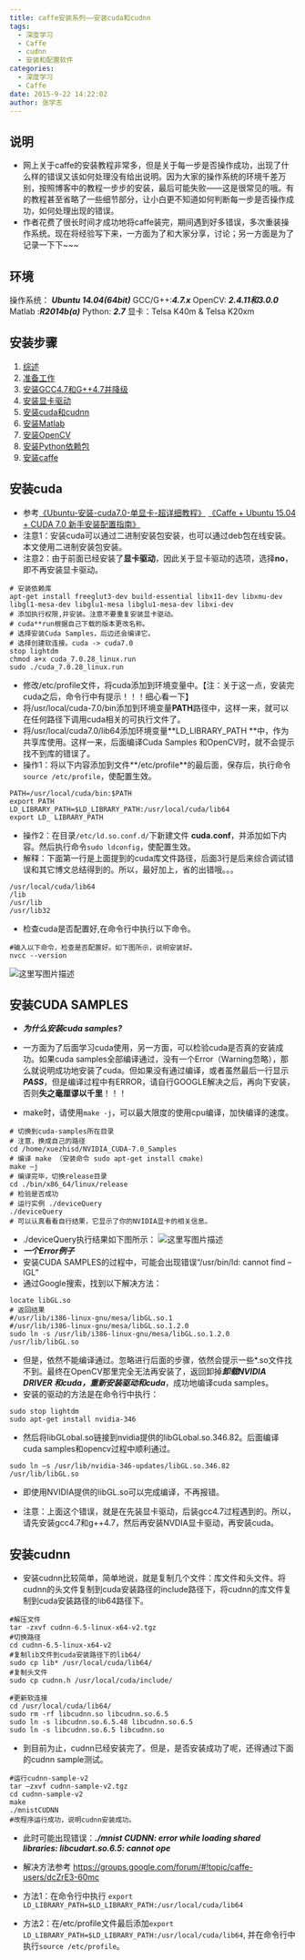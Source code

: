 ```yaml
---
title: caffe安装系列——安装cuda和cudnn
tags: 
  - 深度学习
  - Caffe
  - cudnn
  - 安装和配置软件
categories:
  - 深度学习
  - Caffe
date: 2015-9-22 14:22:02
author: 张学志
---
```





## 说明
* 网上关于caffe的安装教程非常多，但是关于每一步是否操作成功，出现了什么样的错误又该如何处理没有给出说明。因为大家的操作系统的环境千差万别，按照博客中的教程一步步的安装，最后可能失败——这是很常见的哦。有的教程甚至省略了一些细节部分，让小白更不知道如何判断每一步是否操作成功，如何处理出现的错误。
* 作者花费了很长时间才成功地将caffe装完，期间遇到好多错误，多次重装操作系统。现在将经验写下来，一方面为了和大家分享，讨论；另一方面是为了记录一下下~~~

<!-- more -->

## 环境
操作系统： ***Ubuntu 14.04(64bit)***
GCC/G++:***4.7.x***
OpenCV: ***2.4.11和3.0.0***
Matlab :***R2014b(a)***
Python:   ***2.7***
显卡：Telsa K40m & Telsa K20xm

## 安装步骤
1. [综述](http://zhangxuezhi.com/2015/09/24/caffe%E5%AE%89%E8%A3%85%E7%B3%BB%E5%88%97%E2%80%94%E2%80%94%E7%BB%BC%E8%BF%B0/)
2. [准备工作]()
3. [安装GCC4.7和G++4.7并降级](http://zhangxuezhi.com/2015/09/22/caffe%E5%AE%89%E8%A3%85%E7%B3%BB%E5%88%97%E2%80%94%E2%80%94%E5%AE%89%E8%A3%85GCC4.7%E5%92%8CG++4.7%E5%B9%B6%E9%99%8D%E7%BA%A7/)
2. [安装显卡驱动](http://zhangxuezhi.com/2015/09/24/caffe%E5%AE%89%E8%A3%85%E7%B3%BB%E5%88%97%E2%80%94%E2%80%94%E5%AE%89%E8%A3%85NVIDIA%E6%98%BE%E5%8D%A1%E9%A9%B1%E5%8A%A8/)
3. [安装cuda和cudnn](http://zhangxuezhi.com/2015/09/22/caffe%E5%AE%89%E8%A3%85%E7%B3%BB%E5%88%97%E2%80%94%E2%80%94%E5%AE%89%E8%A3%85cuda%E5%92%8Ccudnn/)
4. [安装Matlab](http://zhangxuezhi.com/2015/09/23/caffe%E5%AE%89%E8%A3%85%E7%B3%BB%E5%88%97%E2%80%94%E2%80%94%E5%AE%89%E8%A3%85Matlab/)
5. [安装OpenCV](http://zhangxuezhi.com/2015/09/24/caffe%E5%AE%89%E8%A3%85%E7%B3%BB%E5%88%97%E2%80%94%E2%80%94%E5%AE%89%E8%A3%85OpenCV/)
6. [安装Python依赖包](http://zhangxuezhi.com/2015/09/24/caffe%E5%AE%89%E8%A3%85%E7%B3%BB%E5%88%97%E2%80%94%E2%80%94%E5%AE%89%E8%A3%85python%E4%BE%9D%E8%B5%96%E5%8C%85/)
7. [安装caffe](http://zhangxuezhi.com/2015/10/13/caffe%E5%AE%89%E8%A3%85%E7%B3%BB%E5%88%97%E2%80%94%E2%80%94%E5%AE%89%E8%A3%85caffe/)

## 安装cuda
* 参考[《Ubuntu-安装-cuda7.0-单显卡-超详细教程》](http://blog.csdn.net/xuezhisdc/article/details/47075401) [《Caffe + Ubuntu 15.04 + CUDA 7.0 新手安装配置指南》](http://ouxinyu.github.io/Blogs/20140723001.html)
* 注意1：安装cuda可以通过二进制安装包安装，也可以通过deb包在线安装。本文使用二进制安装包安装。
* 注意2：由于前面已经安装了**显卡驱动**，因此关于显卡驱动的选项，选择**no**，即不再安装显卡驱动。
```
# 安装依赖库
apt-get install freeglut3-dev build-essential libx11-dev libxmu-dev libgl1-mesa-dev libglu1-mesa libglu1-mesa-dev libxi-dev 
# 添加执行权限,并安装。注意不要重复安装显卡驱动。
# cuda**run根据自己下载的版本更改名称。
# 选择安装Cuda Samples，后边还会编译它。
# 选择创建软连接。cuda -> cuda7.0
stop lightdm
chmod a+x cuda_7.0.28_linux.run
sudo ./cuda_7.0.28_linux.run
```
* 修改/etc/profile文件，将cuda添加到环境变量中。【注：关于这一点，安装完cuda之后，命令行中有提示！！！细心看一下】
* 将/usr/local/cuda-7.0/bin添加到环境变量**PATH**路径中，这样一来，就可以在任何路径下调用cuda相关的可执行文件了。
* 将/usr/local/cuda7.0/lib64添加环境变量**LD_LIBRARY_PATH **中，作为共享库使用。这样一来，后面编译Cuda Samples 和OpenCV时，就不会提示找不到库的错误了。
* 操作1：将以下内容添加到文件**/etc/profile**的最后面，保存后，执行命令`source /etc/profile`，使配置生效。
```
PATH=/usr/local/cuda/bin:$PATH 
export PATH 
LD_LIBRARY_PATH=$LD_LIBRARY_PATH:/usr/local/cuda/lib64
export LD_ LIBRARY_PATH 
```
* 操作2：在目录`/etc/ld.so.conf.d/`下新建文件 **cuda.conf**，并添加如下内容。然后执行命令`sudo ldconfig`，使配置生效。
* 解释：下面第一行是上面提到的cuda库文件路径，后面3行是后来综合调试错误和其它博文总结得到的。所以，最好加上，省的出错哦。。。
```
/usr/local/cuda/lib64
/lib
/usr/lib
/usr/lib32
```

* 检查cuda是否配置好,在命令行中执行以下命令。
```
#输入以下命令，检查是否配置好。如下图所示，说明安装好。
nvcc --version
```
![这里写图片描述](http://img.blog.csdn.net/20150922143811428)

## 安装CUDA SAMPLES
* ***为什么安装cuda samples?***
* 一方面为了后面学习cuda使用，另一方面，可以检验cuda是否真的安装成功。如果cuda samples全部编译通过，没有一个Error（Warning忽略），那么就说明成功地安装了cuda。但如果没有通过编译，或者虽然最后一行显示***PASS***，但是编译过程中有ERROR，请自行GOOGLE解决之后，再向下安装，否则**失之毫厘谬以千里**！！！

* make时，请使用`make -j`，可以最大限度的使用cpu编译，加快编译的速度。
```
# 切换到cuda-samples所在目录
# 注意，换成自己的路径
cd /home/xuezhisd/NVIDIA_CUDA-7.0_Samples
# 编译 make （安装命令 sudo apt-get install cmake)
make –j 
# 编译完毕，切换release目录
cd ./bin/x86_64/linux/release
# 检验是否成功
# 运行实例 ./deviceQuery
./deviceQuery 
# 可以认真看看自行结果，它显示了你的NVIDIA显卡的相关信息。
```
* ./deviceQuery执行结果如下图所示：
![这里写图片描述](http://img.blog.csdn.net/20160829100835693)
* ***一个Error例子***
* 安装CUDA SAMPLES的过程中，可能会出现错误“/usr/bin/ld: cannot find –lGL”
* 通过Google搜索，找到以下解决方法：
```
locate libGL.so
# 返回结果
#/usr/lib/i386-linux-gnu/mesa/libGL.so.1
#/usr/lib/i386-linux-gnu/mesa/libGL.so.1.2.0
sudo ln -s /usr/lib/i386-linux-gnu/mesa/libGL.so.1.2.0 /usr/lib/libGL.so
```
* 但是，依然不能编译通过。忽略进行后面的步骤，依然会提示一些*.so文件找不到。最终在OpenCV那里完全无法再安装了，返回卸掉***卸载NVIDIA DRIVER 和cuda，重新安装驱动和cuda***，成功地编译cuda samples。
* 安装的驱动的方法是在命令行中执行：
```
sudo stop lightdm 
sudo apt-get install nvidia-346
```
* 然后将libGLobal.so链接到nvidia提供的libGLobal.so.346.82。后面编译cuda samples和opencv过程中顺利通过。
```
sudo ln –s /usr/lib/nvidia-346-updates/libGL.so.346.82 /usr/lib/libGL.so
```
* 即使用NVIDIA提供的libGL.so可以完成编译，不再报错。

* 注意：上面这个错误，就是在先装显卡驱动，后装gcc4.7过程遇到的。所以，请先安装gcc4.7和g++4.7，然后再安装NVDIA显卡驱动，再安装cuda。

## 安装cudnn
* 安装cudnn比较简单，简单地说，就是复制几个文件：库文件和头文件。将cudnn的头文件复制到cuda安装路径的include路径下，将cudnn的库文件复制到cuda安装路径的lib64路径下。
```
#解压文件
tar -zxvf cudnn-6.5-linux-x64-v2.tgz
#切换路径
cd cudnn-6.5-linux-x64-v2
#复制lib文件到cuda安装路径下的lib64/
sudo cp lib* /usr/local/cuda/lib64/
#复制头文件
sudo cp cudnn.h /usr/local/cuda/include/

#更新软连接
cd /usr/local/cuda/lib64/ 
sudo rm -rf libcudnn.so libcudnn.so.6.5 
sudo ln -s libcudnn.so.6.5.48 libcudnn.so.6.5 
sudo ln -s libcudnn.so.6.5 libcudnn.so 
```
* 到目前为止，cudnn已经安装完了。但是，是否安装成功了呢，还得通过下面的cudnn sample测试。
```
#运行cudnn-sample-v2
tar –zxvf cudnn-sample-v2.tgz
cd cudnn-sample-v2
make
./mnistCUDNN
#改程序运行成功，说明cudnn安装成功。
```
* 此时可能出现错误：***./mnist CUDNN: error while loading shared libraries: libcudart.so.6.5: cannot ope***
* 解决方法参考 https://groups.google.com/forum/#!topic/caffe-users/dcZrE3-60mc

* 方法1：在命令行中执行
`export LD_LIBRARY_PATH=$LD_LIBRARY_PATH:/usr/local/cuda/lib64`
* 方法2：在/etc/profile文件最后添加`export LD_LIBRARY_PATH=$LD_LIBRARY_PATH:/usr/local/cuda/lib64`, 并在命令行中执行`source /etc/profile`。
 
